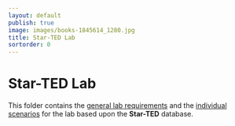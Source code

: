 ```yaml
---
layout: default
publish: true
image: images/books-1845614_1280.jpg
title: Star-TED Lab
sortorder: 0
---
```

# Star-TED Lab

This folder contains the [general lab requirements](Lab-Requirements) and the [individual scenarios](Lab-ProjectSelection) for the lab based upon the **Star-TED** database.
